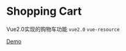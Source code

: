 # Shopping Cart
Vue2.0实现的购物车功能
`vue2.0` `vue-resource`

[Demo](https://itanhang.github.io/vue-list/shopping-cart/index.html)